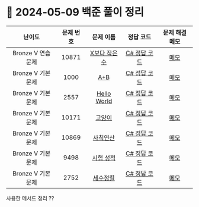 # 📅 2024-05-09 백준 풀이 정리

| 난이도 | 문제 번호 | 문제 이름 | 정답 코드 | 문제 해결 메모 |
| :--: | :--: | :--: | :--: | :--: |
| Bronze V 연습 문제 | 10871 | [X보다 작은 수](https://www.acmicpc.net/problem/10871) | [C# 정답 코드](../bojSolutions/2024-05-09/10871.cs) | [메모]() |
| Bronze V 기본 문제 | 1000 | [A+B](https://www.acmicpc.net/problem/1000) | [C# 정답 코드](../bojSolutions/2024-05-09/1000.cs) | [메모]() |
| Bronze V 기본 문제 | 2557 | [Hello World](https://www.acmicpc.net/problem/2557) | [C# 정답 코드](../bojSolutions/2024-05-09/2557.cs) | [메모]() |
| Bronze V 기본 문제 | 10171 | [고양이](https://www.acmicpc.net/problem/10171) | [C# 정답 코드](../bojSolutions/2024-05-09/10171.cs) | [메모]() |
| Bronze V 기본 문제 | 10869 | [사칙연산](https://www.acmicpc.net/problem/10869) | [C# 정답 코드](../bojSolutions/2024-05-09/10869.cs) | [메모]() |
| Bronze V 기본 문제 | 9498 | [시험 성적](https://www.acmicpc.net/problem/9498) | [C# 정답 코드](../bojSolutions/2024-05-09/9498.cs) | [메모]() |
| Bronze V 기본 문제 | 2752 | [세수정렬](https://www.acmicpc.net/problem/2752) | [C# 정답 코드](../bojSolutions/2024-05-09/2752.cs) | [메모]() |

사용한 메서드 정리
??
